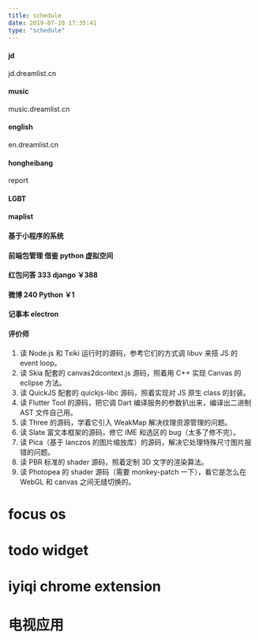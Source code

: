 ```yaml
---
title: schedule
date: 2019-07-10 17:35:41
type: "schedule"
---
```

#### jd
jd.dreamlist.cn
#### music
music.dreamlist.cn
#### english
en.dreamlist.cn
#### hongheibang
report

#### LGBT

#### maplist

#### 基于小程序的系统

#### 前端包管理 借鉴 python 虚拟空间

#### 红包问答 333 django ￥388

#### 微博 240 Python ￥1

#### 记事本 electron

#### 评价师

1. 读 Node.js 和 Txiki 运行时的源码，参考它们的方式调 libuv 来搭 JS 的 event loop。
2. 读 Skia 配套的 canvas2dcontext.js 源码，照着用 C++ 实现 Canvas 的 eclipse 方法。
3. 读 QuickJS 配套的 quickjs-libc 源码，照着实现对 JS 原生 class 的封装。
4. 读 Flutter Tool 的源码，把它调 Dart 编译服务的参数扒出来，编译出二进制 AST 文件自己用。
5. 读 Three 的源码，学着它引入 WeakMap 解决纹理资源管理的问题。
6. 读 Slate 富文本框架的源码，修它 IME 和选区的 bug（太多了修不完）。
7. 读 Pica（基于 lanczos 的图片缩放库）的源码，解决它处理特殊尺寸图片报错的问题。
8. 读 PBR 标准的 shader 源码，照着定制 3D 文字的渲染算法。
9. 读 Photopea 的 shader 源码（需要 monkey-patch 一下），看它是怎么在 WebGL 和 canvas 之间无缝切换的。

# focus os
# todo widget
# iyiqi chrome extension
# 电视应用